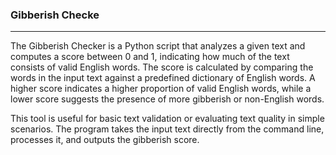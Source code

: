 ### Gibberish Checke
---
The Gibberish Checker is a Python script that analyzes a given text and computes a score between 0 and 1, indicating how much of the text consists of valid English words. The score is calculated by comparing the words in the input text against a predefined dictionary of English words. A higher score indicates a higher proportion of valid English words, while a lower score suggests the presence of more gibberish or non-English words.

This tool is useful for basic text validation or evaluating text quality in simple scenarios. The program takes the input text directly from the command line, processes it, and outputs the gibberish score.
